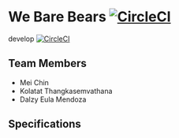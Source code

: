 # We Bare Bears [![CircleCI](https://circleci.com/gh/kolatat/info30005-2018-wb/tree/master.svg?style=shield)](https://circleci.com/gh/kolatat/info30005-2018-wb/tree/master)

develop [![CircleCI](https://circleci.com/gh/kolatat/info30005-2018-wb/tree/develop.svg?style=shield)](https://circleci.com/gh/kolatat/info30005-2018-wb/tree/develop)

## Team Members

 * Mei Chin
 * Kolatat Thangkasemvathana
 * Dalzy Eula Mendoza
 
## Specifications
